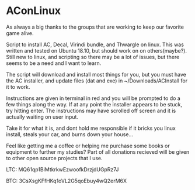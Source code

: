 # AConLinux
As always a big thanks to the groups that are working to keep our favorite game alive.


Script to install AC, Decal, Virindi bundle, and Thwargle on linux. This was written and tested on Ubuntu 18.10, but should work on on others(maybe?). Still new to linux, and scripting so there may be a lot of issues, but there seems to be a need and I want to learn.

The script will download and install most things for you, but you must have the AC installer, and update files (dat and exe) in ~/Downloads/ACInstall for it to work.

Instructions are given in terminal in red and you will be prompted to do a few things along the way. If at any point the installer appears to be stuck, try hitting enter. The instructions may have scrolled off screen and it is actually waiting on user input.

Take it for what it is, and dont hold me responsible if it bricks you linux install, steals your car, and burns down your house...







Feel like getting me a coffee or helping me purchase some books or equipment to further my studies? Part of all donations recieved will be given to other open source projects that I use.

LTC: MQ61qp1BiMtkrkwEzwoofkDrzjdUGpRz7J

BTC: 3CsXsgKFfHKq1oVL2G5qoEbuy4wQ2erM6X
